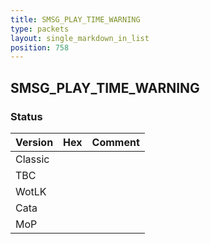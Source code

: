```yaml
---
title: SMSG_PLAY_TIME_WARNING
type: packets
layout: single_markdown_in_list
position: 758
---
```


## SMSG_PLAY_TIME_WARNING

### Status

Version    | Hex        | Comment
---------- | ---------- | ---------- 
Classic    |            |
TBC        |            |
WotLK      |            |
Cata       |            |
MoP        |            |